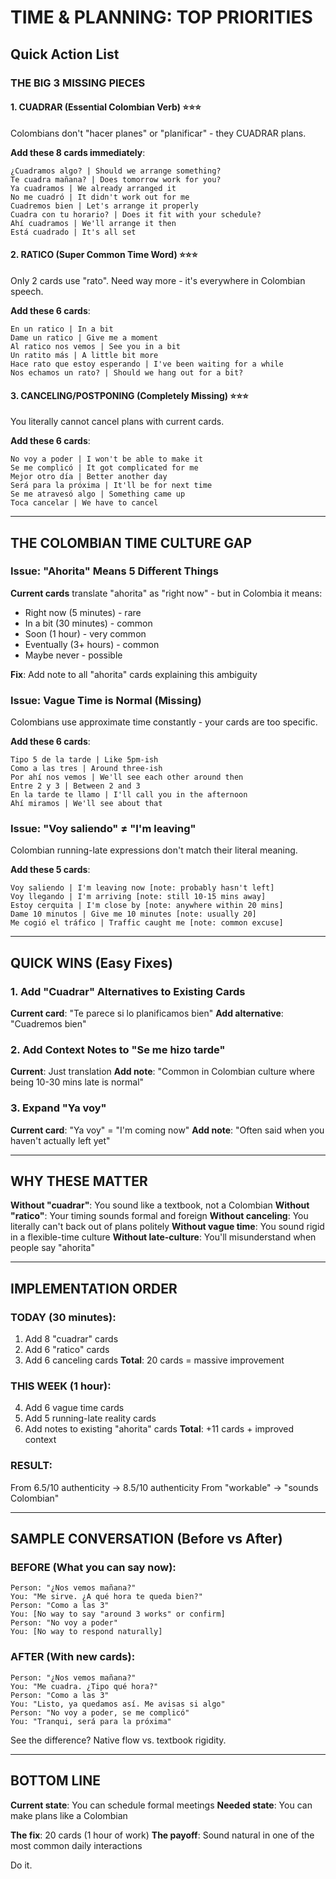 # TIME & PLANNING: TOP PRIORITIES

## Quick Action List

### THE BIG 3 MISSING PIECES

#### 1. CUADRAR (Essential Colombian Verb) ⭐⭐⭐
Colombians don't "hacer planes" or "planificar" - they CUADRAR plans.

**Add these 8 cards immediately**:
```
¿Cuadramos algo? | Should we arrange something?
Te cuadra mañana? | Does tomorrow work for you?
Ya cuadramos | We already arranged it
No me cuadró | It didn't work out for me
Cuadremos bien | Let's arrange it properly
Cuadra con tu horario? | Does it fit with your schedule?
Ahí cuadramos | We'll arrange it then
Está cuadrado | It's all set
```

#### 2. RATICO (Super Common Time Word) ⭐⭐⭐
Only 2 cards use "rato". Need way more - it's everywhere in Colombian speech.

**Add these 6 cards**:
```
En un ratico | In a bit
Dame un ratico | Give me a moment
Al ratico nos vemos | See you in a bit
Un ratito más | A little bit more
Hace rato que estoy esperando | I've been waiting for a while
Nos echamos un rato? | Should we hang out for a bit?
```

#### 3. CANCELING/POSTPONING (Completely Missing) ⭐⭐⭐
You literally cannot cancel plans with current cards.

**Add these 6 cards**:
```
No voy a poder | I won't be able to make it
Se me complicó | It got complicated for me
Mejor otro día | Better another day
Será para la próxima | It'll be for next time
Se me atravesó algo | Something came up
Toca cancelar | We have to cancel
```

---

## THE COLOMBIAN TIME CULTURE GAP

### Issue: "Ahorita" Means 5 Different Things
**Current cards** translate "ahorita" as "right now" - but in Colombia it means:
- Right now (5 minutes) - rare
- In a bit (30 minutes) - common
- Soon (1 hour) - very common
- Eventually (3+ hours) - common
- Maybe never - possible

**Fix**: Add note to all "ahorita" cards explaining this ambiguity

### Issue: Vague Time is Normal (Missing)
Colombians use approximate time constantly - your cards are too specific.

**Add these 6 cards**:
```
Tipo 5 de la tarde | Like 5pm-ish
Como a las tres | Around three-ish
Por ahí nos vemos | We'll see each other around then
Entre 2 y 3 | Between 2 and 3
En la tarde te llamo | I'll call you in the afternoon
Ahí miramos | We'll see about that
```

### Issue: "Voy saliendo" ≠ "I'm leaving"
Colombian running-late expressions don't match their literal meaning.

**Add these 5 cards**:
```
Voy saliendo | I'm leaving now [note: probably hasn't left]
Voy llegando | I'm arriving [note: still 10-15 mins away]
Estoy cerquita | I'm close by [note: anywhere within 20 mins]
Dame 10 minutos | Give me 10 minutes [note: usually 20]
Me cogió el tráfico | Traffic caught me [note: common excuse]
```

---

## QUICK WINS (Easy Fixes)

### 1. Add "Cuadrar" Alternatives to Existing Cards
**Current card**: "Te parece si lo planificamos bien"
**Add alternative**: "Cuadremos bien"

### 2. Add Context Notes to "Se me hizo tarde"
**Current**: Just translation
**Add note**: "Common in Colombian culture where being 10-30 mins late is normal"

### 3. Expand "Ya voy"
**Current card**: "Ya voy" = "I'm coming now"
**Add note**: "Often said when you haven't actually left yet"

---

## WHY THESE MATTER

**Without "cuadrar"**: You sound like a textbook, not a Colombian
**Without "ratico"**: Your timing sounds formal and foreign
**Without canceling**: You literally can't back out of plans politely
**Without vague time**: You sound rigid in a flexible-time culture
**Without late-culture**: You'll misunderstand when people say "ahorita"

---

## IMPLEMENTATION ORDER

### TODAY (30 minutes):
1. Add 8 "cuadrar" cards
2. Add 6 "ratico" cards
3. Add 6 canceling cards
**Total**: 20 cards = massive improvement

### THIS WEEK (1 hour):
4. Add 6 vague time cards
5. Add 5 running-late reality cards
6. Add notes to existing "ahorita" cards
**Total**: +11 cards + improved context

### RESULT:
From 6.5/10 authenticity → 8.5/10 authenticity
From "workable" → "sounds Colombian"

---

## SAMPLE CONVERSATION (Before vs After)

### BEFORE (What you can say now):
```
Person: "¿Nos vemos mañana?"
You: "Me sirve. ¿A qué hora te queda bien?"
Person: "Como a las 3"
You: [No way to say "around 3 works" or confirm]
Person: "No voy a poder"
You: [No way to respond naturally]
```

### AFTER (With new cards):
```
Person: "¿Nos vemos mañana?"
You: "Me cuadra. ¿Tipo qué hora?"
Person: "Como a las 3"
You: "Listo, ya quedamos así. Me avisas si algo"
Person: "No voy a poder, se me complicó"
You: "Tranqui, será para la próxima"
```

See the difference? Native flow vs. textbook rigidity.

---

## BOTTOM LINE

**Current state**: You can schedule formal meetings
**Needed state**: You can make plans like a Colombian

**The fix**: 20 cards (1 hour of work)
**The payoff**: Sound natural in one of the most common daily interactions

Do it.
